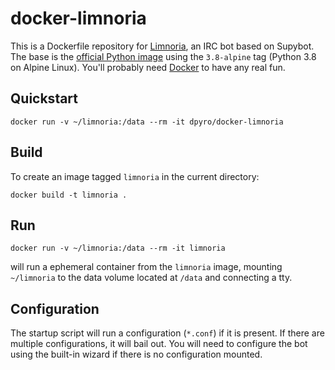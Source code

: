 # docker-limnoria

This is a Dockerfile repository for [Limnoria](https://github.com/ProgVal/Limnoria), an IRC bot based on Supybot. The base is the [official Python image](https://hub.docker.com/_/python/) using the `3.8-alpine` tag (Python 3.8 on Alpine Linux). You'll probably need [Docker](https://www.docker.com/community-edition) to have any real fun.

## Quickstart

```shell
docker run -v ~/limnoria:/data --rm -it dpyro/docker-limnoria
```

## Build

To create an image tagged `limnoria` in the current directory:

```shell
docker build -t limnoria .
```

## Run

```shell
docker run -v ~/limnoria:/data --rm -it limnoria
```

will run a ephemeral container from the `limnoria` image, mounting `~/limnoria` to the data volume located at `/data` and connecting a tty.

## Configuration

The startup script will run a configuration (`*.conf`) if it is present. If there are multiple configurations, it will bail out. You will need to configure the bot using the built-in wizard if there is no configuration mounted.
